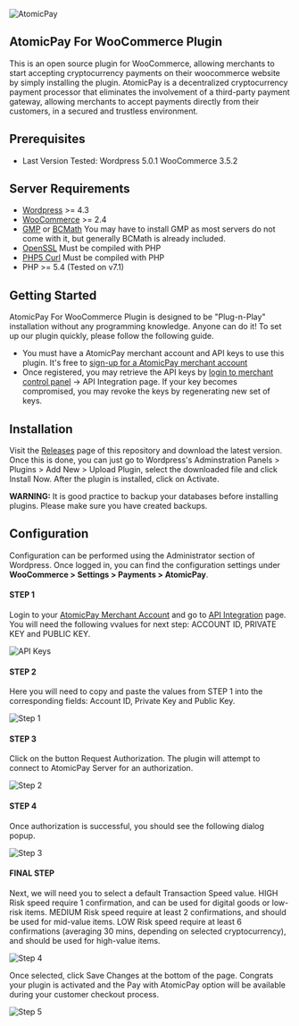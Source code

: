 ![AtomicPay](https://github.com/atomicpay/woocommerce-plugin/blob/master/templates/images/atomicpay-plugin-header.png)
## AtomicPay For WooCommerce Plugin
This is an open source plugin for WooCommerce, allowing merchants to start accepting cryptocurrency payments on their woocommerce website by simply installing the plugin. AtomicPay is a decentralized cryptocurrency payment processor that eliminates the involvement of a third-party payment gateway, allowing merchants to accept payments directly from their customers, in a secured and trustless environment.

## Prerequisites
* Last Version Tested: Wordpress 5.0.1 WooCommerce 3.5.2

## Server Requirements

* [Wordpress](https://wordpress.org/about/requirements/) >= 4.3
* [WooCommerce](http://docs.woothemes.com/document/server-requirements/) >= 2.4
* [GMP](http://php.net/manual/en/book.gmp.php) or [BCMath](http://php.net/manual/en/book.bc.php) You may have to install GMP as most servers do not come with it, but generally BCMath is already included.
* [OpenSSL](http://us2.php.net/openssl) Must be compiled with PHP
* [PHP5 Curl](http://php.net/manual/en/curl.installation.php) Must be compiled with PHP
* PHP >= 5.4 (Tested on v7.1)

## Getting Started
AtomicPay For WooCommerce Plugin is designed to be "Plug-n-Play" installation without any programming knowledge. Anyone can do it! To set up our plugin quickly, please follow the following guide.

- You must have a AtomicPay merchant account and API keys to use this plugin. It's free to [sign-up for a AtomicPay merchant account](https://atomicpay.io/beta-registration)
- Once registered, you may retrieve the API keys by [login to merchant control panel](https://merchant.atomicpay.io/) -> API Integration page. If your key becomes compromised, you may revoke the keys by regenerating new set of keys.

## Installation
Visit the [Releases](https://github.com/atomicpay/woocommerce-plugin/releases) page of this repository and download the latest version. Once this is done, you can just go to Wordpress's Adminstration Panels > Plugins > Add New > Upload Plugin, select the downloaded file and click Install Now. After the plugin is installed, click on Activate.

**WARNING:** It is good practice to backup your databases before installing plugins. Please make sure you have created backups.

## Configuration
Configuration can be performed using the Administrator section of Wordpress.
Once logged in, you can find the configuration settings under **WooCommerce > Settings > Payments > AtomicPay**.

#### STEP 1
Login to your [AtomicPay Merchant Account](https://merchant.atomicpay.io/login) and go to [API Integration](https://merchant.atomicpay.io/apiIntegration) page. You will need the following vvalues for next step: ACCOUNT ID, PRIVATE KEY and PUBLIC KEY.

![API Keys](https://github.com/atomicpay/woocommerce-plugin/blob/master/templates/images/getting-keys.png)

#### STEP 2
Here you will need to copy and paste the values from STEP 1 into the corresponding fields: Account ID, Private Key and Public Key.

![Step 1](https://github.com/atomicpay/woocommerce-plugin/blob/master/templates/images/step-1.png)

#### STEP 3
Click on the button Request Authorization. The plugin will attempt to connect to AtomicPay Server for an authorization.

![Step 2](https://github.com/atomicpay/woocommerce-plugin/blob/master/templates/images/step-2.png)

#### STEP 4
Once authorization is successful, you should see the following dialog popup.

![Step 3](https://github.com/atomicpay/woocommerce-plugin/blob/master/templates/images/step-3.png)

#### FINAL STEP
Next, we will need you to select a default Transaction Speed value. HIGH Risk speed require 1 confirmation, and can be used for digital goods or low-risk items. MEDIUM Risk speed require at least 2 confirmations, and should be used for mid-value items. LOW Risk speed require at least 6 confirmations (averaging 30 mins, depending on selected cryptocurrency), and should be used for high-value items.

![Step 4](https://github.com/atomicpay/woocommerce-plugin/blob/master/templates/images/step-4.png)

Once selected, click Save Changes at the bottom of the page. Congrats your plugin is activated and the Pay with AtomicPay option will be available during your customer checkout process.

![Step 5](https://github.com/atomicpay/woocommerce-plugin/blob/master/templates/images/step-5.png)
